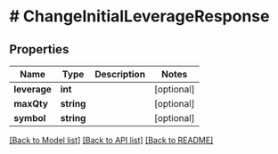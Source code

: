 # # ChangeInitialLeverageResponse

## Properties

Name | Type | Description | Notes
------------ | ------------- | ------------- | -------------
**leverage** | **int** |  | [optional]
**maxQty** | **string** |  | [optional]
**symbol** | **string** |  | [optional]

[[Back to Model list]](../../README.md#models) [[Back to API list]](../../README.md#endpoints) [[Back to README]](../../README.md)

